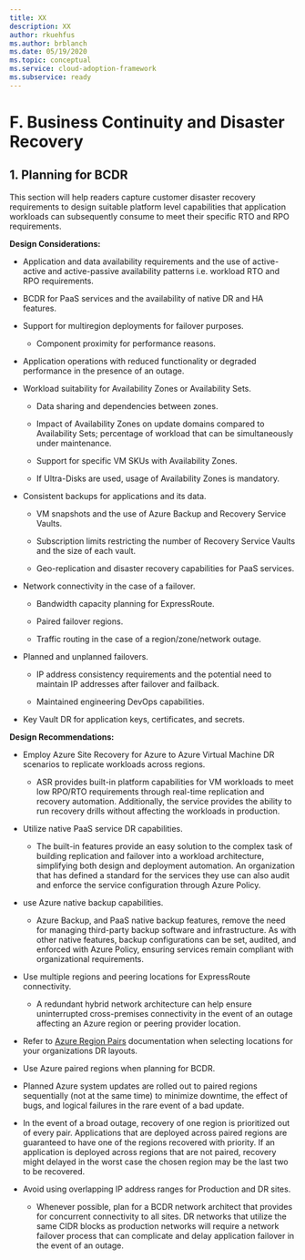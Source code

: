 ```yaml
---
title: XX
description: XX
author: rkuehfus
ms.author: brblanch
ms.date: 05/19/2020
ms.topic: conceptual
ms.service: cloud-adoption-framework
ms.subservice: ready
---
```


# F. Business Continuity and Disaster Recovery

## 1. Planning for BCDR

This section will help readers capture customer disaster recovery requirements to design suitable platform level capabilities that application workloads can subsequently consume to meet their specific RTO and RPO requirements.

**Design Considerations:**

- Application and data availability requirements and the use of active-active and active-passive availability patterns i.e. workload RTO and RPO requirements.

- BCDR for PaaS services and the availability of native DR and HA features.

- Support for multiregion deployments for failover purposes.

  - Component proximity for performance reasons.

- Application operations with reduced functionality or degraded performance in the presence of an outage.

- Workload suitability for Availability Zones or Availability Sets.

  - Data sharing and dependencies between zones.

  - Impact of Availability Zones on update domains compared to Availability Sets; percentage of workload that can be simultaneously under maintenance.

  - Support for specific VM SKUs with Availability Zones.

  - If Ultra-Disks are used, usage of Availability Zones is mandatory.

- Consistent backups for applications and its data.

  - VM snapshots and the use of Azure Backup and Recovery Service Vaults.

  - Subscription limits restricting the number of Recovery Service Vaults and the size of each vault.

  - Geo-replication and disaster recovery capabilities for PaaS services.

- Network connectivity in the case of a failover.

  - Bandwidth capacity planning for ExpressRoute.

  - Paired failover regions.

  - Traffic routing in the case of a region/zone/network outage.

- Planned and unplanned failovers.

  - IP address consistency requirements and the potential need to maintain IP addresses after failover and failback.

  - Maintained engineering DevOps capabilities.

- Key Vault DR for application keys, certificates, and secrets.

**Design Recommendations:**

- Employ Azure Site Recovery for Azure to Azure Virtual Machine DR scenarios to replicate workloads across regions.

  - ASR provides built-in platform capabilities for VM workloads to meet low RPO/RTO requirements through real-time replication and recovery automation. Additionally, the service provides the ability to run recovery drills without affecting the workloads in production.

- Utilize native PaaS service DR capabilities.

  - The built-in features provide an easy solution to the complex task of building replication and failover into a workload architecture, simplifying both design and deployment automation. An organization that has defined a standard for the services they use can also audit and enforce the service configuration through Azure Policy.

- use Azure native backup capabilities.

  - Azure Backup, and PaaS native backup features, remove the need for managing third-party backup software and infrastructure. As with other native features, backup configurations can be set, audited, and enforced with Azure Policy, ensuring services remain compliant with organizational requirements.

- Use multiple regions and peering locations for ExpressRoute connectivity.

  - A redundant hybrid network architecture can help ensure uninterrupted cross-premises connectivity in the event of an outage affecting an Azure region or peering provider location.

- Refer to [Azure Region Pairs](https://docs.microsoft.com/azure/best-practices-availability-paired-regions) documentation when selecting locations for your organizations DR layouts.

- Use Azure paired regions when planning for BCDR.

- Planned Azure system updates are rolled out to paired regions sequentially (not at the same time) to minimize downtime, the effect of bugs, and logical failures in the rare event of a bad update.

- In the event of a broad outage, recovery of one region is prioritized out of every pair. Applications that are deployed across paired regions are guaranteed to have one of the regions recovered with priority. If an application is deployed across regions that are not paired, recovery might delayed in the worst case the chosen region may be the last two to be recovered.

<!-- -->

- Avoid using overlapping IP address ranges for Production and DR sites.

  - Whenever possible, plan for a BCDR network architect that provides for concurrent connectivity to all sites. DR networks that utilize the same CIDR blocks as production networks will require a network failover process that can complicate and delay application failover in the event of an outage.
